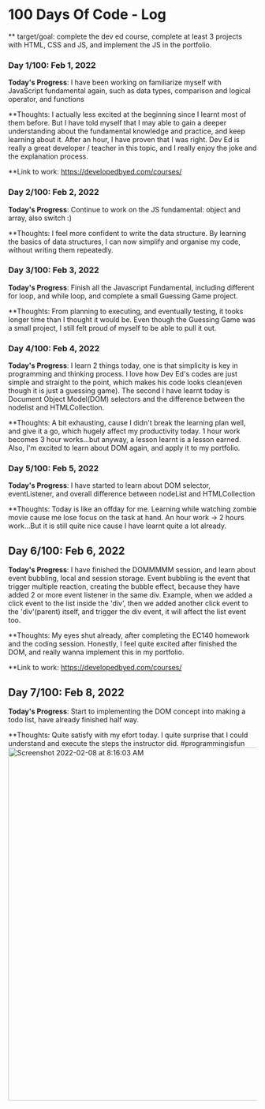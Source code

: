 # 100 Days Of Code - Log

** target/goal: complete the dev ed course, complete at least 3 projects with HTML, CSS and JS, and implement the JS in the portfolio.

### Day 1/100: Feb 1, 2022

**Today's Progress**: I have been working on familiarize myself with JavaScript fundamental again, such as data types, comparison and logical operator, and functions 

**Thoughts: I actually less excited at the beginning since I learnt most of them before. But I have told myself that I may able to gain a deeper understanding about the fundamental knowledge and practice, and keep learning about it. After an hour, I have proven that I was right. Dev Ed is really a great developer / teacher in this topic, and I really enjoy the joke and the explanation process.

**Link to work: https://developedbyed.com/courses/

### Day 2/100: Feb 2, 2022

**Today's Progress**: Continue to work on the JS fundamental: object and array, also switch :)

**Thoughts: I feel more confident to write the data structure. By learning the basics of data structures, I can now simplify and organise my code, without writing them repeatedly. 

### Day 3/100: Feb 3, 2022

**Today's Progress**: Finish all the Javascript Fundamental, including different for loop, and while loop, and complete a small Guessing Game project.

**Thoughts:  From planning to executing, and eventually testing, it tooks longer time than I thought it would be. Even though the Guessing Game was a small project, I still felt proud of myself to be able to pull it out.

### Day 4/100: Feb 4, 2022

**Today's Progress**: I learn 2 things today, one is that simplicity is key in programming and thinking process. I love how Dev Ed's codes are just simple and straight to the point, which makes his code looks clean(even though it is just a guessing game). The second I have learnt today is Document Object Model(DOM) selectors and the difference between the nodelist and HTMLCollection. 

**Thoughts: A bit exhausting, cause I didn't break the learning plan well, and give it a go, which hugely affect my productivity today. 1 hour work becomes 3 hour works...but anyway, a lesson learnt is a lesson earned. Also, I'm excited to learn about DOM again, and apply it to my portfolio.

### Day 5/100: Feb 5, 2022

**Today's Progress**: I have started to learn about DOM selector, eventListener, and overall difference between nodeList and HTMLCollection

**Thoughts: Today is like an offday for me. Learning while watching zombie movie cause me lose focus on the task at hand. An hour work -> 2 hours work...But it is still quite nice cause I have learnt quite a lot already.

## Day 6/100: Feb 6, 2022

**Today's Progress**: I have finished the DOMMMMM session, and learn about event bubbling, local and session storage. 
Event bubbling is the event that trigger multiple reaction, creating the bubble effect, because they have added 2 or more event listener in the same div.
Example, when we added a click event to the list inside the 'div', then we added another click event to the 'div'(parent) itself, and trigger the div event, it will affect the list event too.

**Thoughts: My eyes shut already, after completing the EC140 homework and the coding session. Honestly, I feel quite excited after finished the DOM, and really wanna implement this in my portfolio.

**Link to work: https://developedbyed.com/courses/
## Day 7/100: Feb 8, 2022

**Today's Progress**: Start to implementing the DOM concept into making a todo list, have already finished half way.

**Thoughts: Quite satisfy with my efort today. I quite surprise that I could understand and execute the steps the instructor did. #programmingisfun
<img width="716" alt="Screenshot 2022-02-08 at 8:16:03 AM" src="https://user-images.githubusercontent.com/98545971/152994493-910d89dd-61c6-49c8-934d-4653ecfea120.png">

